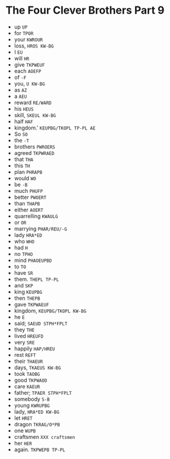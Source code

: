 # The Four Clever Brothers Part 9

* up `UP`
* for `TPOR`
* your `KWROUR`
* loss, `HROS KW-BG`
* I `EU`
* will `HR`
* give `TKPWEUF`
* each `AOEFP`
* of `-F`
* you, `U KW-BG`
* as `AZ`
* a `AEU`
* reward `RE/WARD`
* his `HEUS`
* skill, `SKEUL KW-BG`
* half `HAF`
* kingdom.' `KEUPBG/TKOPL TP-PL AE`
* So `SO`
* the `-T`
* brothers `PWROERS`
* agreed `TKPWRAED`
* that `THA`
* this `TH`
* plan `PHRAPB`
* would `WO`
* be `-B`
* much `PHUFP`
* better `PWOERT`
* than `THAPB`
* either `AOERT`
* quarrelling `KWAULG`
* or `OR`
* marrying `PHAR/REU/-G`
* lady `HRA*ED`
* who `WHO`
* had `H`
* no `TPHO`
* mind `PHAOEUPBD`
* to `TO`
* have `SR`
* them. `THEPL TP-PL`
* and `SKP`
* king `KEUPBG`
* then `THEPB`
* gave `TKPWAEUF`
* kingdom, `KEUPBG/TKOPL KW-BG`
* he `E`
* said; `SAEUD STPH*FPLT`
* they `THE`
* lived `HREUFD`
* very `SRE`
* happily `HAP/HREU`
* rest `REFT`
* their `THAEUR`
* days, `TKAEUS KW-BG`
* took `TAOBG`
* good `TKPWAOD`
* care `KAEUR`
* father; `TPAER STPH*FPLT`
* somebody `S-B`
* young `KWRUPBG`
* lady, `HRA*ED KW-BG`
* let `HRET`
* dragon `TKRAG/O*PB`
* one `WUPB`
* craftsmen `XXX craftsmen`
* her `HER`
* again. `TKPWEPB TP-PL`

